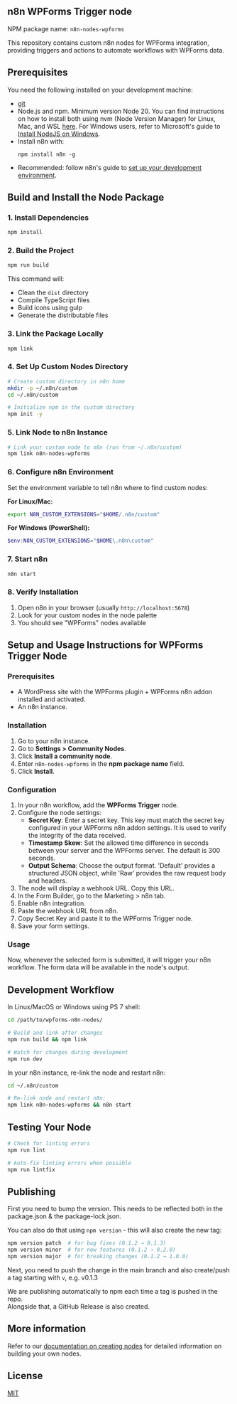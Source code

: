 ## n8n WPForms Trigger node

NPM package name: `n8n-nodes-wpforms`

This repository contains custom n8n nodes for WPForms integration, providing triggers and actions to automate workflows with WPForms data.

## Prerequisites

You need the following installed on your development machine:

* [git](https://git-scm.com/downloads)
* Node.js and npm. Minimum version Node 20. You can find instructions on how to install both using nvm (Node Version Manager) for Linux, Mac, and WSL [here](https://github.com/nvm-sh/nvm). For Windows users, refer to Microsoft's guide to [Install NodeJS on Windows](https://docs.microsoft.com/en-us/windows/dev-environment/javascript/nodejs-on-windows).
* Install n8n with:
  ```
  npm install n8n -g
  ```
* Recommended: follow n8n's guide to [set up your development environment](https://docs.n8n.io/integrations/creating-nodes/build/node-development-environment/).

## Build and Install the Node Package

### 1. Install Dependencies
```bash
npm install
```

### 2. Build the Project
```bash
npm run build
```
This command will:
- Clean the `dist` directory
- Compile TypeScript files
- Build icons using gulp
- Generate the distributable files

### 3. Link the Package Locally
```bash
npm link
```

### 4. Set Up Custom Nodes Directory
```bash
# Create custom directory in n8n home
mkdir -p ~/.n8n/custom
cd ~/.n8n/custom

# Initialize npm in the custom directory
npm init -y
```

### 5. Link Node to n8n Instance
```bash
# Link your custom node to n8n (run from ~/.n8n/custom)
npm link n8n-nodes-wpforms
```

### 6. Configure n8n Environment
Set the environment variable to tell n8n where to find custom nodes:

**For Linux/Mac:**
```bash
export N8N_CUSTOM_EXTENSIONS="$HOME/.n8n/custom"
```

**For Windows (PowerShell):**
```powershell
$env:N8N_CUSTOM_EXTENSIONS="$HOME\.n8n\custom"
```

### 7. Start n8n
```bash
n8n start
```

### 8. Verify Installation
1. Open n8n in your browser (usually `http://localhost:5678`)
2. Look for your custom nodes in the node palette
3. You should see "WPForms" nodes available

## Setup and Usage Instructions for WPForms Trigger Node

### Prerequisites

- A WordPress site with the WPForms plugin + WPForms n8n addon installed and activated.
- An n8n instance.

### Installation

1.  Go to your n8n instance.
2.  Go to **Settings > Community Nodes**.
3.  Click **Install a community node**.
4.  Enter `n8n-nodes-wpforms` in the **npm package name** field.
5.  Click **Install**.

### Configuration

1.  In your n8n workflow, add the **WPForms Trigger** node.
2.  Configure the node settings:
    *   **Secret Key**: Enter a secret key. This key must match the secret key configured in your WPForms n8n addon settings. It is used to verify the integrity of the data received.
    *   **Timestamp Skew**: Set the allowed time difference in seconds between your server and the WPForms server. The default is 300 seconds.
    *   **Output Schema**: Choose the output format. 'Default' provides a structured JSON object, while 'Raw' provides the raw request body and headers.
3.  The node will display a webhook URL. Copy this URL.
4.  In the Form Builder, go to the Marketing > n8n tab.
5.  Enable n8n integration.
6.  Paste the webhook URL from n8n.
7.  Copy Secret Key and paste it to the WPForms Trigger node.
8.  Save your form settings.

### Usage

Now, whenever the selected form is submitted, it will trigger your n8n workflow. The form data will be available in the node's output.

## Development Workflow 

In Linux/MacOS or Windows using PS 7 shell:

```bash
cd /path/to/wpforms-n8n-nodes/

# Build and link after changes
npm run build && npm link

# Watch for changes during development
npm run dev
```

In your n8n instance, re-link the node and restart n8n:
```bash
cd ~/.n8n/custom

# Re-link node and restart n8n:
npm link n8n-nodes-wpforms && n8n start
```

## Testing Your Node 

```bash
# Check for linting errors
npm run lint

# Auto-fix linting errors when possible
npm run lintfix
```

## Publishing  

First you need to bump the version. This needs to be reflected both in the package.json & the package-lock.json.  

You can also do that using `npm version` - this will also create the new tag:  

```bash
npm version patch  # for bug fixes (0.1.2 → 0.1.3)
npm version minor  # for new features (0.1.2 → 0.2.0)
npm version major  # for breaking changes (0.1.2 → 1.0.0)
```

Next, you need to push the change in the main branch and also create/push a tag starting with `v`, e.g. v0.1.3

We are publishing automatically to npm each time a tag is pushed in the repo.  
Alongside that, a GitHub Release is also created.  

## More information

Refer to our [documentation on creating nodes](https://docs.n8n.io/integrations/creating-nodes/) for detailed information on building your own nodes.

## License

[MIT](https://github.com/n8n-io/n8n-nodes-starter/blob/master/LICENSE.md)
